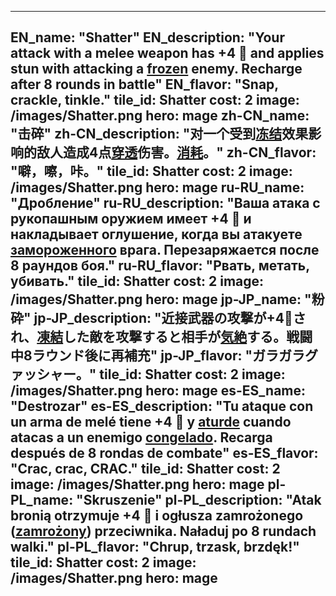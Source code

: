 ---

EN_name: "Shatter"
EN_description: "Your attack with a melee weapon has +4 🔸 and applies stun with attacking a <u>frozen</u> enemy. Recharge after 8 rounds in battle"
EN_flavor: "Snap, crackle, tinkle."
tile_id: Shatter
cost: 2
image: /images/Shatter.png
hero: mage
zh-CN_name: "击碎"
zh-CN_description: "对一个受到<u>冻结</u>效果影响的敌人造成4点<u>穿透</u>伤害。<u>消耗</u>。"
zh-CN_flavor: "噼，嚓，咔。"
tile_id: Shatter
cost: 2
image: /images/Shatter.png
hero: mage
ru-RU_name: "Дробление"
ru-RU_description: "Ваша атака с рукопашным оружием имеет +4 🔸 и накладывает оглушение, когда вы атакуете <u>замороженного</u> врага. Перезаряжается после 8 раундов боя."
ru-RU_flavor: "Рвать, метать, убивать."
tile_id: Shatter
cost: 2
image: /images/Shatter.png
hero: mage
jp-JP_name: "粉砕"
jp-JP_description: "近接武器の攻撃が+4🔸され、<u>凍結</u>した敵を攻撃すると相手が<u>気絶</u>する。戦闘中8ラウンド後に再補充"
jp-JP_flavor: "ガラガラグァッシャー。"
tile_id: Shatter
cost: 2
image: /images/Shatter.png
hero: mage
es-ES_name: "Destrozar"
es-ES_description: "Tu ataque con un arma de melé tiene +4 🔸 y <u>aturde</u> cuando atacas a un enemigo <u>congelado</u>. Recarga después de 8 rondas de combate"
es-ES_flavor: "Crac, crac, CRAC."
tile_id: Shatter
cost: 2
image: /images/Shatter.png
hero: mage
pl-PL_name: "Skruszenie"
pl-PL_description: "Atak bronią otrzymuje +4 🔸 i ogłusza zamrożonego (<u>zamrożony</u>) przeciwnika. Naładuj po 8 rundach walki."
pl-PL_flavor: "Chrup, trzask, brzdęk!"
tile_id: Shatter
cost: 2
image: /images/Shatter.png
hero: mage
---